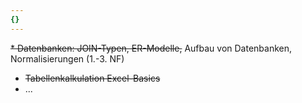 ```yaml
---
{}
---
```

~~* Datenbanken: JOIN-Typen, ER-Modelle,~~ Aufbau von Datenbanken, Normalisierungen (1.-3. NF)
* ~~Tabellenkalkulation Excel-Basics~~
* ...